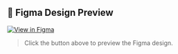 ## 🎨 Figma Design Preview

[![View in Figma](https://img.shields.io/badge/View%20Design-Figma-blue?logo=figma)](https://www.figma.com/design/VyqLb8myOECVdVENQGbQXA/Untitled--Copy-?node-id=0-1&t=oVMTihS2BSU02rsM-1)

> Click the button above to preview the Figma design.
